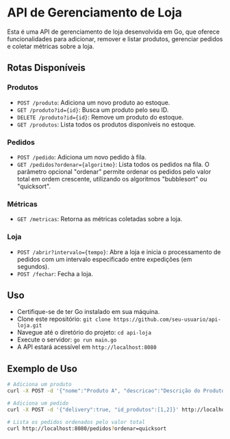 # API de Gerenciamento de Loja

Esta é uma API de gerenciamento de loja desenvolvida em Go, que oferece funcionalidades para adicionar, remover e listar produtos, gerenciar pedidos e coletar métricas sobre a loja.

## Rotas Disponíveis

### Produtos

- `POST /produto`: Adiciona um novo produto ao estoque.
- `GET /produto?id={id}`: Busca um produto pelo seu ID.
- `DELETE /produto?id={id}`: Remove um produto do estoque.
- `GET /produtos`: Lista todos os produtos disponíveis no estoque.

### Pedidos

- `POST /pedido`: Adiciona um novo pedido à fila.
- `GET /pedidos?ordenar={algoritmo}`: Lista todos os pedidos na fila. O parâmetro opcional "ordenar" permite ordenar os pedidos pelo valor total em ordem crescente, utilizando os algoritmos "bubblesort" ou "quicksort".

### Métricas

- `GET /metricas`: Retorna as métricas coletadas sobre a loja.

### Loja

- `POST /abrir?intervalo={tempo}`: Abre a loja e inicia o processamento de pedidos com um intervalo especificado entre expedições (em segundos).
- `POST /fechar`: Fecha a loja.

## Uso

- Certifique-se de ter Go instalado em sua máquina.
- Clone este repositório: `git clone https://github.com/seu-usuario/api-loja.git`
- Navegue até o diretório do projeto: `cd api-loja`
- Execute o servidor: `go run main.go`
- A API estará acessível em `http://localhost:8080`

## Exemplo de Uso

```bash
# Adiciona um produto
curl -X POST -d '{"nome":"Produto A", "descricao":"Descrição do Produto A", "valor":10.5}' http://localhost:8080/produto

# Adiciona um pedido
curl -X POST -d '{"delivery":true, "id_produtos":[1,2]}' http://localhost:8080/pedido

# Lista os pedidos ordenados pelo valor total
curl http://localhost:8080/pedidos?ordenar=quicksort
